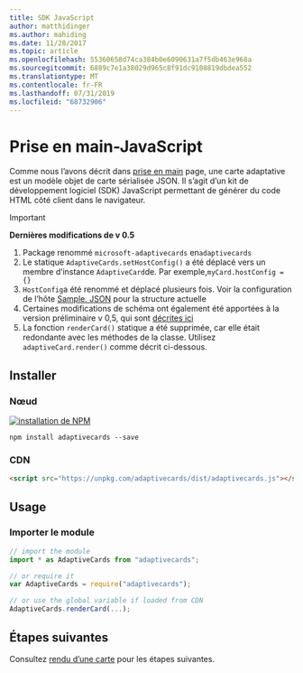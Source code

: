 ```yaml
---
title: SDK JavaScript
author: matthidinger
ms.author: mahiding
ms.date: 11/28/2017
ms.topic: article
ms.openlocfilehash: 55360658d74ca384b0e6090631a7f5db463e968a
ms.sourcegitcommit: 6889c7e1a38029d965c8f91dc9108819dbdea552
ms.translationtype: MT
ms.contentlocale: fr-FR
ms.lasthandoff: 07/31/2019
ms.locfileid: "68732906"
---
```

# <a name="getting-started---javascript"></a>Prise en main-JavaScript

Comme nous l’avons décrit dans [prise en main](../../../authoring-cards/getting-started.md) page, une carte adaptative est un modèle objet de carte sérialisée JSON. Il s’agit d’un kit de développement logiciel (SDK) JavaScript permettant de générer du code HTML côté client dans le navigateur.

> [!IMPORTANT]
> **Dernières modifications de v 0.5**
> 
> 1. Package renommé `microsoft-adaptivecards` en`adaptivecards`
> 1. Le statique `AdaptiveCards.setHostConfig()` a été déplacé vers un membre d’instance `AdaptiveCard`de. Par exemple,`myCard.hostConfig = {}` 
> 1. `HostConfig`a été renommé et déplacé plusieurs fois. Voir la configuration de l’hôte [Sample. JSON](https://github.com/Microsoft/AdaptiveCards/blob/master/samples/HostConfig/sample.json) pour la structure actuelle
> 1. Certaines modifications de schéma ont également été apportées à la version préliminaire v 0,5, qui sont [décrites ici](https://github.com/Microsoft/AdaptiveCards/pull/633)
> 1. La fonction `renderCard()` statique a été supprimée, car elle était redondante avec les méthodes de la classe. Utilisez `adaptiveCard.render()` comme décrit ci-dessous. 


## <a name="install"></a>Installer

### <a name="node"></a>Nœud

[![installation de NPM](https://img.shields.io/npm/v/adaptivecards.svg)](https://www.npmjs.com/package/adaptivecards)

```console
npm install adaptivecards --save
```

### <a name="cdn"></a>CDN

```html
<script src="https://unpkg.com/adaptivecards/dist/adaptivecards.js"></script>
```

## <a name="usage"></a>Usage

### <a name="import-the-module"></a>Importer le module

```js
// import the module
import * as AdaptiveCards from "adaptivecards";

// or require it
var AdaptiveCards = require("adaptivecards");

// or use the global variable if loaded from CDN
AdaptiveCards.renderCard(...);
```

## <a name="next-steps"></a>Étapes suivantes

Consultez [rendu d’une carte](render-a-card.md) pour les étapes suivantes.
